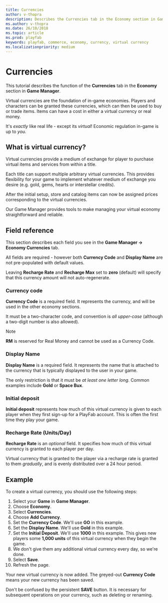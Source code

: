 ```yaml
---
title: Currencies
author: v-thopra
description: Describes the Currencies tab in the Economy section in Game Manager, and how to configure Virtual Currency.
ms.author: v-thopra
ms.date: 26/10/2018
ms.topic: article
ms.prod: playfab
keywords: playfab, commerce, economy, currency, virtual currency
ms.localizationpriority: medium
---
```


# Currencies

This tutorial describes the function of the **Currencies** tab in the **Economy** section in **Game Manager**.

Virtual currencies are the foundation of in-game economies. Players and characters can be granted these currencies, which can then be used to buy or trade items. Items can have a cost in either a virtual currency or real money.

It's *exactly* like real life - except its *virtual*! Economic regulation in-game is up to *you*.

## What is virtual currency?

Virtual currencies provide a medium of exchange for player to purchase virtual items and services from within a title.

Each title can support multiple arbitrary virtual currencies. This provides flexibility for your game to implement whatever medium of exchange you desire (e.g. gold, gems, hearts or interstellar credits).

After the initial setup, store and catalog items can now be assigned prices corresponding to the virtual currencies.

Our Game Manager provides tools to make managing your virtual economy straightforward and reliable.

## Field reference

This section describes each field you see in the **Game Manager -> Economy Currencies** tab.

All fields are required - however both **Currency Code** and **Display Name** are not pre-populated with default values.

Leaving **Recharge Rate** and **Recharge Max** set to **zero** (default) will specify that this currency amount will not auto-regenerate.

### Currency code

**Currency Code** is a required field. It represents the currency, and will be used in the other economy sections.

It must be a two-character code, and convention is *all upper-case* (although a two-digit number is also allowed).

> [!NOTE]
> **RM** is reserved for Real Money and cannot be used as a Currency Code.

### Display Name

**Display Name** is a required field. It represents the name that is attached to the currency that is typically displayed to the user in your game.

The only restriction is that it must be *at least one letter long*. Common examples include **Gold** or **Space Bux**.

### Initial deposit

**Initial deposit** represents how much of this virtual currency is given to each player when they first sign-up for a PlayFab account. This is often the first time they play your game.

### Recharge Rate (Units/Day)

**Recharge Rate** is an *optional* field. It specifies how much of this virtual currency is granted to each player per day.

Virtual currency that is granted to the player via a recharge rate is granted to them *gradually*, and is evenly distributed over a 24 hour period.

## Example

To create a virtual currency, you should use the following steps:

1. Select your **Game** in **Game Manager**.
2. Choose **Economy**.
3. Select **Currencies**.
4. Choose **Add Currency**.
5. Set the **Currency Code**. We'll use **GO** in this example.
6. Set the **Display Name**. We'll use **Gold** in this example.
7. Set the **Initial Deposit**. We'll use **1000** in this example. This gives new players some **1,000 units** of this virtual currency when they begin the game.
8. We don't give them any additional virtual currency every day, so we're done.
9. Select **Save**.
10. Refresh the page.

Your new virtual currency is now added. The greyed-out **Currency Code** means your new currency has been saved.

Don't be confused by the persistent **SAVE** button. It is necessary for subsequent operations on your currency, such as deleting or renaming.
